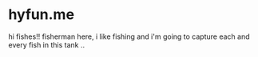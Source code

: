 # hyfun.me
hi fishes!!
fisherman here, i like fishing and i'm going to capture each and every fish in this tank ..
